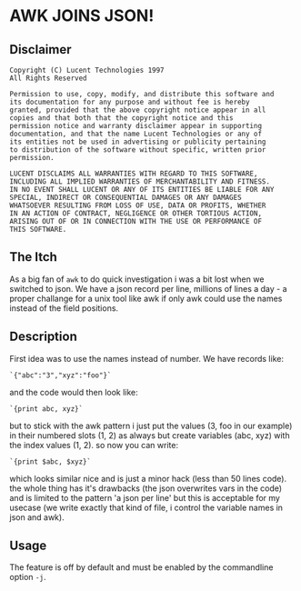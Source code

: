 AWK JOINS JSON!
===============

Disclaimer
----------

```
Copyright (C) Lucent Technologies 1997
All Rights Reserved

Permission to use, copy, modify, and distribute this software and
its documentation for any purpose and without fee is hereby
granted, provided that the above copyright notice appear in all
copies and that both that the copyright notice and this
permission notice and warranty disclaimer appear in supporting
documentation, and that the name Lucent Technologies or any of
its entities not be used in advertising or publicity pertaining
to distribution of the software without specific, written prior
permission.

LUCENT DISCLAIMS ALL WARRANTIES WITH REGARD TO THIS SOFTWARE,
INCLUDING ALL IMPLIED WARRANTIES OF MERCHANTABILITY AND FITNESS.
IN NO EVENT SHALL LUCENT OR ANY OF ITS ENTITIES BE LIABLE FOR ANY
SPECIAL, INDIRECT OR CONSEQUENTIAL DAMAGES OR ANY DAMAGES
WHATSOEVER RESULTING FROM LOSS OF USE, DATA OR PROFITS, WHETHER
IN AN ACTION OF CONTRACT, NEGLIGENCE OR OTHER TORTIOUS ACTION,
ARISING OUT OF OR IN CONNECTION WITH THE USE OR PERFORMANCE OF
THIS SOFTWARE.
```

The Itch
--------

As a big fan of `awk` to do quick investigation i was a bit lost when we
switched to json. We have a json record per line, millions of lines a day - a
proper challange for a unix tool like awk if only awk could use the names
instead of the field positions.

Description
-----------

First idea was to use the names instead of number. We have records like:

	`{"abc":"3","xyz":"foo"}`

and the code would then look like:

	`{print abc, xyz}`

but to stick with the awk pattern i just put the values (3, foo in our example)
in their numbered slots (1, 2) as always but create variables (abc, xyz) with
the index values (1, 2). so now you can write:

	`{print $abc, $xyz}`

which looks similar nice and is just a minor hack (less than 50 lines code).
the whole thing has it's drawbacks (the json overwrites vars in the code) and
is limited to the pattern 'a json per line' but this is acceptable for my
usecase (we write exactly that kind of file, i control the variable names in
json and awk).

Usage
-----

The feature is off by default and must be enabled by the commandline option
`-j`.
